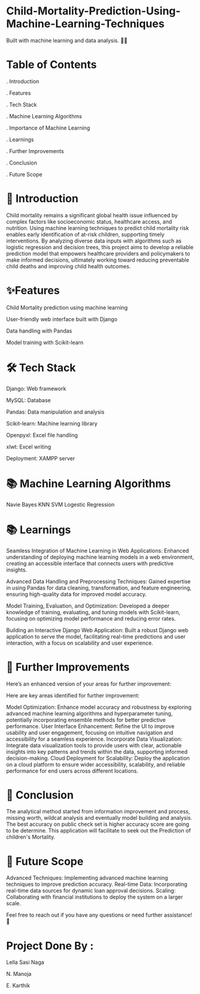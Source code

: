 # Child-Mortality-Prediction-Using-Machine-Learning-Techniques
 Built with machine learning and data analysis. 🧠🚀

# Table of Contents

. Introduction

. Features

. Tech Stack

. Machine Learning Algorithms

. Importance of Machine Learning

. Learnings

. Further Improvements

. Conclusion

. Future Scope


# 📝 Introduction

Child mortality remains a significant global health issue influenced by complex factors like socioeconomic status, healthcare access, and nutrition. Using machine learning techniques to predict child mortality risk enables early identification of at-risk children, supporting timely interventions. By analyzing diverse data inputs with algorithms such as logistic regression and decision trees, this project aims to develop a reliable prediction model that empowers healthcare providers and policymakers to make informed decisions, ultimately working toward reducing preventable child deaths and improving child health outcomes.

# ✨Features

Child Mortality prediction using machine learning

User-friendly web interface built with Django

Data handling with Pandas

Model training with Scikit-learn


# 🛠️ Tech Stack

Django: Web framework

MySQL: Database

Pandas: Data manipulation and analysis

Scikit-learn: Machine learning library

Openpyxl: Excel file handling

xlwt: Excel writing

Deployment: XAMPP server

# 📚 Machine Learning Algorithms

Navie Bayes
KNN
SVM
Logestic Regression

# 📚 Learnings

Seamless Integration of Machine Learning in Web Applications: Enhanced understanding of deploying machine learning models in a web environment, creating an accessible interface that connects users with predictive insights.

Advanced Data Handling and Preprocessing Techniques: Gained expertise in using Pandas for data cleaning, transformation, and feature engineering, ensuring high-quality data for improved model accuracy.

Model Training, Evaluation, and Optimization: Developed a deeper knowledge of training, evaluating, and tuning models with Scikit-learn, focusing on optimizing model performance and reducing error rates.

Building an Interactive Django Web Application: Built a robust Django web application to serve the model, facilitating real-time predictions and user interaction, with a focus on scalability and user experience.

# 🔧 Further Improvements


Here’s an enhanced version of your areas for further improvement:

Here are key areas identified for further improvement:

Model Optimization:
Enhance model accuracy and robustness by exploring advanced machine learning algorithms and hyperparameter tuning, potentially incorporating ensemble methods for better predictive performance.
User Interface Enhancement:
Refine the UI to improve usability and user engagement, focusing on intuitive navigation and accessibility for a seamless experience.
Incorporate Data Visualization: 
Integrate data visualization tools to provide users with clear, actionable insights into key patterns and trends within the data, supporting informed decision-making.
Cloud Deployment for Scalability: 
Deploy the application on a cloud platform to ensure wider accessibility, scalability, and reliable performance for end users across different locations.

# 🏁 Conclusion

The analytical method started from information improvement and process, missing worth, wildcat analysis and eventually model building and analysis. The best accuracy on public check set is higher accuracy score  are going to be determine. This application will facilitate to seek out the Prediction of children's Mortality.

# 🌟 Future Scope

Advanced Techniques: Implementing advanced machine learning techniques to improve prediction accuracy.
Real-time Data: Incorporating real-time data sources for dynamic loan approval decisions.
Scaling: Collaborating with financial institutions to deploy the system on a larger scale.



Feel free to reach out if you have any questions or need further assistance! 🚀


# Project Done By :

Lella Sasi Naga

N. Manoja

E. Karthik
